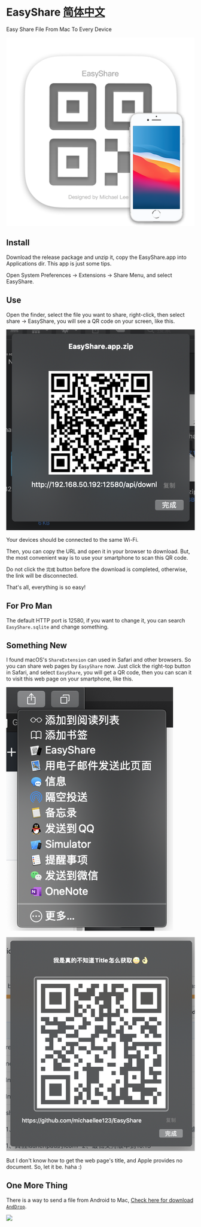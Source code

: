 # EasyShare   [简体中文](README_zh.md)
Easy Share File From Mac To Every Device

 ![logo.png](logo.png)

## Install

Download the release package and unzip it, copy the EasyShare.app into Applications dir. This app is just some tips.

Open System Preferences -> Extensions -> Share Menu, and select EasyShare.

## Use

Open the finder, select the file you want to share, right-click, then select share -> EasyShare, you will see a QR code on your screen, like this.

![WX20200505-140330@2x.png](WX20200505-140330@2x.png)

Your devices should be connected to the same Wi-Fi.

Then, you can copy the URL and open it in your browser to download. But, the most convenient way is to use your smartphone to scan this QR code.

Do not click the `完成` button before the download is completed, otherwise, the link will be disconnected.

That's all, everything is so easy!

## For Pro Man

The default HTTP port is 12580, if you want to change it, you can search `EasyShare.sqlite` and change something.

## Something New

I found macOS's `ShareExtension` can used in Safari and other browsers. So you can share web pages by `EasyShare` now. Just click the right-top button in Safari, and select `EasyShare`, you will get a QR code, then you can scan it to visit this web page on your smartphone, like this.

![WX20200615-235553@2x.png](WX20200615-235553@2x.png)

![WX20200615-235713@2x.png](WX20200615-235713@2x.png)

But I don't know how to get the web page's title, and Apple provides no document. So, let it be. haha :)

## One More Thing

There is a way to send a file from Android to Mac, [Check here for download `AndDrop`](https://play.google.com/store/apps/details?id=com.neure.anddrop).


[<img src="https://storage.ko-fi.com/cdn/generated/zfskfgqnf/rest-44b9f406d764e57b710bffe31a346b33-tcf2mnas.jpg#avatar" width="38.2%;">](https://ko-fi.com/michaellee123)
